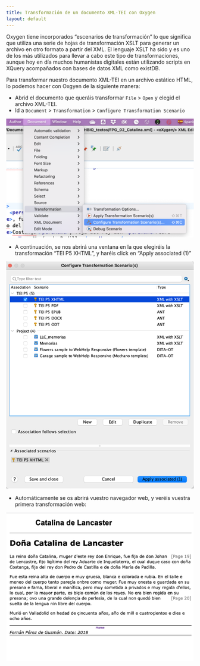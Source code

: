 ```yaml
---
title: Transformación de un documento XML-TEI con Oxygen
layout: default
---
```


Oxygen tiene incorporados “escenarios de transformación” lo que significa que utiliza una serie de hojas de transformación XSLT para generar un archivo en otro formato a partir del XML. El lenguaje XSLT ha sido y es uno de los más utilizados para llevar a cabo este tipo de transformaciones, aunque hoy en día muchos humanistas digitales están utilizando scripts en XQuery acompañados con bases de datos XML como existDB.

Para transformar nuestro documento XML-TEI en un archivo estático HTML, lo podemos hacer con Oxgyen de la siguiente manera:

* Abrid el documento que queráis transformar `File` > `Open` y elegid el archivo XML-TEI.
* Id a `Document` > `Transformation` > `Configure Transformation Scenario`

![Escenario Transformacion](img/9_1.png)

* A continuación, se nos abrirá una ventana en la que elegiréis la transformación “TEI P5 XHTML”, y haréis click en “Apply associated (1)”

![Escenario Transformacion](img/9_2.png)

* Automáticamente se os abrirá vuestro navegador web, y veréis vuestra primera transformación web:

![Escenario Transformacion](img/9_3.png)
